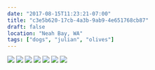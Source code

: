 ```yaml
---
date: "2017-08-15T11:23:21-07:00"
title: "c3e5b620-17cb-4a3b-9ab9-4e651768cb87"
draft: false
location: "Neah Bay, WA"
tags: ["dogs", "julian", "olives"]
---
```


![](https://d17enza3bfujl8.cloudfront.net/DSCF8138.jpg)
![](https://d17enza3bfujl8.cloudfront.net/DSCF8198.jpg)
![](https://d17enza3bfujl8.cloudfront.net/DSCF8143.jpg)
![](https://d17enza3bfujl8.cloudfront.net/DSCF8152.jpg)
![](https://d17enza3bfujl8.cloudfront.net/DSCF8188.jpg)
![](https://d17enza3bfujl8.cloudfront.net/DSCF8173.jpg)
![](https://d17enza3bfujl8.cloudfront.net/DSCF8214.jpg)

